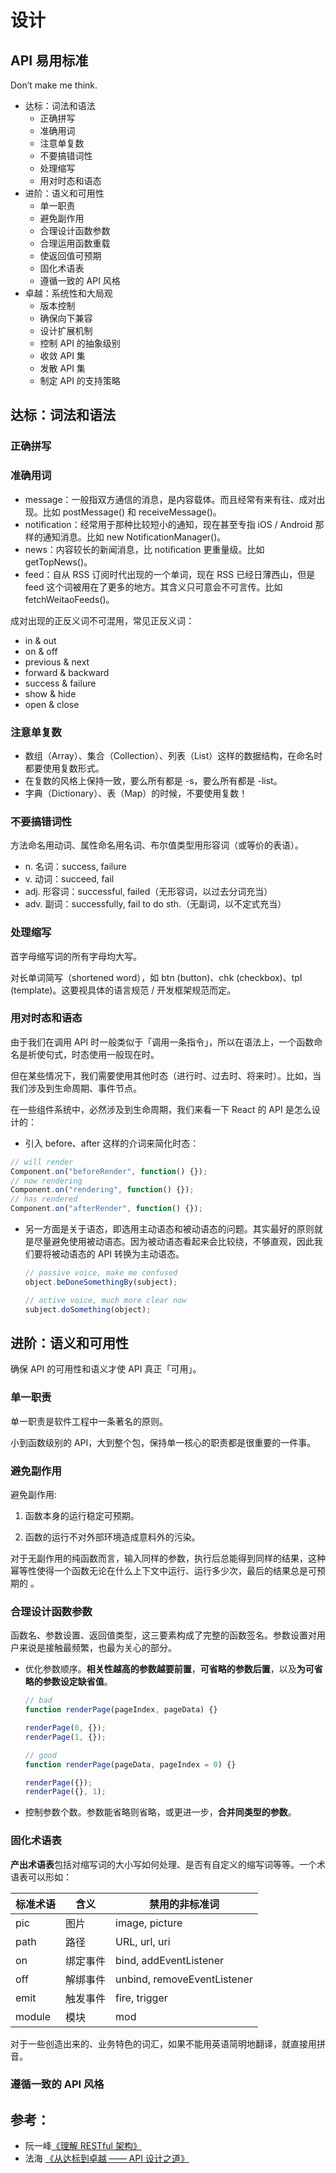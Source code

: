 # 设计

## API 易用标准

Don’t make me think.

- 达标：词法和语法
  - 正确拼写
  - 准确用词
  - 注意单复数
  - 不要搞错词性
  - 处理缩写
  - 用对时态和语态
- 进阶：语义和可用性
  - 单一职责
  - 避免副作用
  - 合理设计函数参数
  - 合理运用函数重载
  - 使返回值可预期
  - 固化术语表
  - 遵循一致的 API 风格
- 卓越：系统性和大局观
  - 版本控制
  - 确保向下兼容
  - 设计扩展机制
  - 控制 API 的抽象级别
  - 收敛 API 集
  - 发散 API 集
  - 制定 API 的支持策略

## 达标：词法和语法

### 正确拼写

### 准确用词

- message：一般指双方通信的消息，是内容载体。而且经常有来有往、成对出现。比如 postMessage() 和 receiveMessage()。
- notification：经常用于那种比较短小的通知，现在甚至专指 iOS / Android 那样的通知消息。比如 new NotificationManager()。
- news：内容较长的新闻消息，比 notification 更重量级。比如 getTopNews()。
- feed：自从 RSS 订阅时代出现的一个单词，现在 RSS 已经日薄西山，但是 feed 这个词被用在了更多的地方。其含义只可意会不可言传。比如 fetchWeitaoFeeds()。

成对出现的正反义词不可混用，常见正反义词：

- in & out
- on & off
- previous & next
- forward & backward
- success & failure
- show & hide
- open & close

### 注意单复数

- 数组（Array）、集合（Collection）、列表（List）这样的数据结构，在命名时都要使用复数形式。
- 在复数的风格上保持一致，要么所有都是 -s，要么所有都是 -list。
- 字典（Dictionary）、表（Map）的时候，不要使用复数！

### 不要搞错词性

方法命名用动词、属性命名用名词、布尔值类型用形容词（或等价的表语）。

- n. 名词：success, failure
- v. 动词：succeed, fail
- adj. 形容词：successful, failed（无形容词，以过去分词充当）
- adv. 副词：successfully, fail to do sth.（无副词，以不定式充当）

### 处理缩写

首字母缩写词的所有字母均大写。

对长单词简写（shortened word），如 btn (button)、chk (checkbox)、tpl (template)。这要视具体的语言规范 / 开发框架规范而定。

### 用对时态和语态

由于我们在调用 API 时一般类似于「调用一条指令」，所以在语法上，一个函数命名是祈使句式，时态使用一般现在时。

但在某些情况下，我们需要使用其他时态（进行时、过去时、将来时）。比如，当我们涉及到生命周期、事件节点。

在一些组件系统中，必然涉及到生命周期，我们来看一下 React 的 API 是怎么设计的：

- 引入 before、after 这样的介词来简化时态：

```js
// will render
Component.on("beforeRender", function() {});
// now rendering
Component.on("rendering", function() {});
// has rendered
Component.on("afterRender", function() {});
```

- 另一方面是关于语态，即选用主动语态和被动语态的问题。其实最好的原则就是尽量避免使用被动语态。因为被动语态看起来会比较绕，不够直观，因此我们要将被动语态的 API 转换为主动语态。

  ```js
  // passive voice, make me confused
  object.beDoneSomethingBy(subject);

  // active voice, much more clear now
  subject.doSomething(object);
  ```

## 进阶：语义和可用性

确保 API 的可用性和语义才使 API 真正「可用」。

### 单一职责

单一职责是软件工程中一条著名的原则。

小到函数级别的 API，大到整个包，保持单一核心的职责都是很重要的一件事。

### 避免副作用

避免副作用:

1. 函数本身的运行稳定可预期。

1. 函数的运行不对外部环境造成意料外的污染。

对于无副作用的纯函数而言，输入同样的参数，执行后总能得到同样的结果，这种幂等性使得一个函数无论在什么上下文中运行、运行多少次，最后的结果总是可预期的 。

### 合理设计函数参数

函数名、参数设置、返回值类型，这三要素构成了完整的函数签名。参数设置对用户来说是接触最频繁，也最为关心的部分。

- 优化参数顺序。**相关性越高的参数越要前置**，**可省略的参数后置**，以及**为可省略的参数设定缺省值**。

  ```js
  // bad
  function renderPage(pageIndex, pageData) {}

  renderPage(0, {});
  renderPage(1, {});

  // good
  function renderPage(pageData, pageIndex = 0) {}

  renderPage({});
  renderPage({}, 1);
  ```

- 控制参数个数。参数能省略则省略，或更进一步，**合并同类型的参数**。

### 固化术语表

**产出术语表**包括对缩写词的大小写如何处理、是否有自定义的缩写词等等。一个术语表可以形如：

| 标准术语 | 含义     | 禁用的非标准词              |
| -------- | -------- | --------------------------- |
| pic      | 图片     | image, picture              |
| path     | 路径     | URL, url, uri               |
| on       | 绑定事件 | bind, addEventListener      |
| off      | 解绑事件 | unbind, removeEventListener |
| emit     | 触发事件 | fire, trigger               |
| module   | 模块     | mod                         |

对于一些创造出来的、业务特色的词汇，如果不能用英语简明地翻译，就直接用拼音。

### 遵循一致的 API 风格

## 参考：

- 阮一峰[《理解 RESTful 架构》](http://www.ruanyifeng.com/blog/2011/09/restful)
- 法海 [《从达标到卓越 —— API 设计之道》](http://taobaofed.org/blog/2017/02/16/a-guide-to-api-design/)
